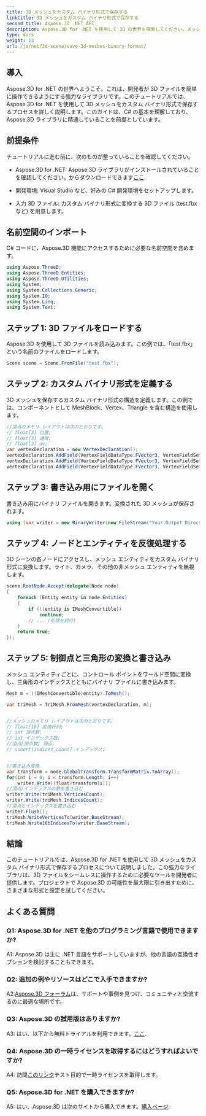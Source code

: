 ```yaml
---
title: 3D メッシュをカスタム バイナリ形式で保存する
linktitle: 3D メッシュをカスタム バイナリ形式で保存する
second_title: Aspose.3D .NET API
description: Aspose.3D for .NET を使用して 3D の世界を探索してください。メッシュをカスタム バイナリ形式で保存する方法を学びます。
type: docs
weight: 13
url: /ja/net/3d-scene/save-3d-meshes-binary-format/
---
```

## 導入

Aspose.3D for .NET の世界へようこそ。これは、開発者が 3D ファイルを簡単に操作できるようにする強力なライブラリです。このチュートリアルでは、Aspose.3D for .NET を使用して 3D メッシュをカスタム バイナリ形式で保存するプロセスを詳しく説明します。このガイドは、C# の基本を理解しており、Aspose.3D ライブラリに精通していることを前提としています。

## 前提条件

チュートリアルに進む前に、次のものが整っていることを確認してください。

-  Aspose.3D for .NET: Aspose.3D ライブラリがインストールされていることを確認してください。からダウンロードできます[ここ](https://releases.aspose.com/3d/net/).

- 開発環境: Visual Studio など、好みの C# 開発環境をセットアップします。

- 入力 3D ファイル: カスタム バイナリ形式に変換する 3D ファイル (test.fbx など) を用意します。

## 名前空間のインポート

C# コードに、Aspose.3D 機能にアクセスするために必要な名前空間を含めます。

```csharp
using Aspose.ThreeD;
using Aspose.ThreeD.Entities;
using Aspose.ThreeD.Utilities;
using System;
using System.Collections.Generic;
using System.IO;
using System.Linq;
using System.Text;
```

## ステップ 1: 3D ファイルをロードする

Aspose.3D を使用して 3D ファイルを読み込みます。この例では、「test.fbx」という名前のファイルをロードします。

```csharp
Scene scene = Scene.FromFile("test.fbx");
```

## ステップ 2: カスタム バイナリ形式を定義する

3D メッシュを保存するカスタム バイナリ形式の構造を定義します。この例では、コンポーネントとして MeshBlock、Vertex、Triangle を含む構造を使用します。

```csharp
//頂点のメモリ レイアウトは次のとおりです。
// float[3] 位置;
// float[3] 通常;
// float[3] uv;
var vertexDeclaration = new VertexDeclaration();
vertexDeclaration.AddField(VertexFieldDataType.FVector3, VertexFieldSemantic.Position);
vertexDeclaration.AddField(VertexFieldDataType.FVector3, VertexFieldSemantic.Normal);
vertexDeclaration.AddField(VertexFieldDataType.FVector3, VertexFieldSemantic.UV);

```

## ステップ 3: 書き込み用にファイルを開く

書き込み用にバイナリ ファイルを開きます。変換された 3D メッシュが保存されます。

```csharp
using (var writer = new BinaryWriter(new FileStream("Your Output Directory" + "Save3DMeshesInCustomBinaryFormat_out", FileMode.Create, FileAccess.Write)))
```

## ステップ 4: ノードとエンティティを反復処理する

3D シーンの各ノードにアクセスし、メッシュ エンティティをカスタム バイナリ形式に変換します。ライト、カメラ、その他の非メッシュ エンティティを無視します。

```csharp
scene.RootNode.Accept(delegate(Node node)
{
    foreach (Entity entity in node.Entities)
    {
        if (!(entity is IMeshConvertible))
            continue;
        // ... (処理を続行)
    }
    return true;
});
```

## ステップ 5: 制御点と三角形の変換と書き込み

メッシュ エンティティごとに、コントロール ポイントをワールド空間に変換し、三角形のインデックスとともにバイナリ ファイルに書き込みます。

```csharp
Mesh m = ((IMeshConvertible)entity).ToMesh();

var triMesh = TriMesh.FromMesh(vertexDeclaration, m);


//メッシュのメモリ レイアウトは次のとおりです。
// float[16] 変換行列;
// int 頂点数;
// int インデックス数;
//頂点[頂点数] 頂点;
// ushort[indices_count] インデックス;


//書き込み変換
var transform = node.GlobalTransform.TransformMatrix.ToArray();
for(int i = 0; i < transform.Length; i++)
    writer.Write((float)transform[i]);
//頂点/インデックスの数を書き込む
writer.Write(triMesh.VerticesCount);
writer.Write(triMesh.IndicesCount);
//頂点とインデックスを書き込む
writer.Flush();
triMesh.WriteVerticesTo(writer.BaseStream);
triMesh.Write16bIndicesTo(writer.BaseStream);

```

## 結論

このチュートリアルでは、Aspose.3D for .NET を使用して 3D メッシュをカスタム バイナリ形式で保存するプロセスについて説明しました。この強力なライブラリは、3D ファイルをシームレスに操作するために必要なツールを開発者に提供します。プロジェクトで Aspose.3D の可能性を最大限に引き出すために、さまざまな形式と設定を試してください。

## よくある質問

### Q1: Aspose.3D for .NET を他のプログラミング言語で使用できますか?

A1: Aspose.3D は主に .NET 言語をサポートしていますが、他の言語の互換性オプションを検討することもできます。

### Q2: 追加の例やリソースはどこで入手できますか?

 A2:[Aspose.3D フォーラム](https://forum.aspose.com/c/3d/18)は、サポートや事例を見つけ、コミュニティと交流するのに最適な場所です。

### Q3: Aspose.3D の試用版はありますか?

 A3: はい、以下から無料トライアルを利用できます。[ここ](https://releases.aspose.com/).

### Q4: Aspose.3D の一時ライセンスを取得するにはどうすればよいですか?

 A4: 訪問[このリンク](https://purchase.aspose.com/temporary-license/)テスト目的で一時ライセンスを取得します。

### Q5: Aspose.3D for .NET を購入できますか?

 A5: はい、Aspose.3D は次のサイトから購入できます。[購入ページ](https://purchase.aspose.com/buy).